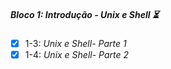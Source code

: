 ##### Bloco 1: Introdução - Unix e Shell :hourglass_flowing_sand:

- [x] 1-3: _Unix e Shell- Parte 1_
- [x] 1-4: _Unix e Shell- Parte 2_
